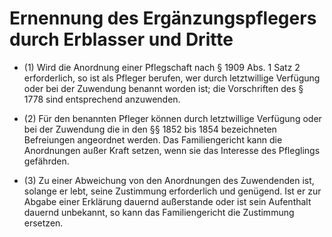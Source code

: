 # Ernennung des Ergänzungspflegers durch Erblasser und Dritte

- (1) Wird die Anordnung einer Pflegschaft nach § 1909 Abs. 1 Satz 2 erforderlich, so ist als Pfleger berufen, wer durch letztwillige Verfügung oder bei der Zuwendung benannt worden ist; die Vorschriften des § 1778 sind entsprechend anzuwenden.

- (2) Für den benannten Pfleger können durch letztwillige Verfügung oder bei der Zuwendung die in den §§ 1852 bis 1854 bezeichneten Befreiungen angeordnet werden. Das Familiengericht kann die Anordnungen außer Kraft setzen, wenn sie das Interesse des Pfleglings gefährden.

- (3) Zu einer Abweichung von den Anordnungen des Zuwendenden ist, solange er lebt, seine Zustimmung erforderlich und genügend. Ist er zur Abgabe einer Erklärung dauernd außerstande oder ist sein Aufenthalt dauernd unbekannt, so kann das Familiengericht die Zustimmung ersetzen.

